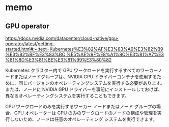 # memo

## GPU operator

https://docs.nvidia.com/datacenter/cloud-native/gpu-operator/latest/getting-started.html#:~:text=Kubernetes%E3%82%AF%E3%83%A9%E3%82%B9%E3%82%BF%E3%83%BC,%E5%AE%9F%E8%A1%8C%E3%81%A7%E3%81%8D%E3%81%BE%E3%81%99%E3%80%82

Kubernetes クラスター内で GPU ワークロードを実行するすべてのワーカーノードまたはノードグループは、NVIDIA GPU ドライバーコンテナを使用するために、同じバージョンのオペレーティングシステムを実行する必要があります。または、ノードに NVIDIA GPU ドライバーを事前にインストールしておけば、異なるオペレーティングシステムを実行することもできます。

CPU ワークロードのみを実行するワーカー ノードまたはノード グループの場合、GPU オペレーターは CPU のみのワークロードのノードの構成や管理を実行しないため、ノードは任意のオペレーティング システムを実行できます。
